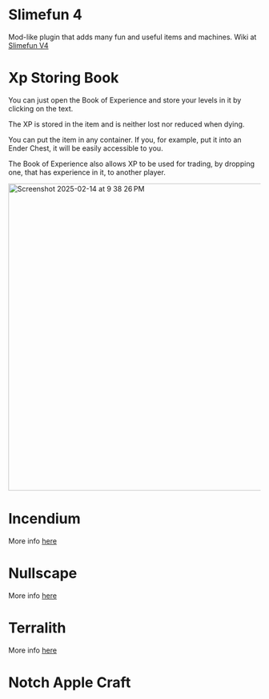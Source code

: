 # Slimefun 4
Mod-like plugin that adds many fun and useful items and machines.
Wiki at [Slimefun V4](https://github.com/Slimefun/Slimefun4/blob/master/README.md)
# Xp Storing Book
You can just open the Book of Experience and store your levels in it by clicking on the text.

The XP is stored in the item and is neither lost nor reduced when dying.

You can put the item in any container. If you, for example, put it into an Ender Chest, it will be easily accessible to you.

The Book of Experience also allows XP to be used for trading, by dropping one, that has experience in it, to another player.


 <img width="613" alt="Screenshot 2025-02-14 at 9 38 26 PM" src="https://github.com/user-attachments/assets/a627ecf9-3bc0-417f-bfa3-a0cd02816176" />

# Incendium
More info [here](https://modrinth.com/datapack/incendium)
# Nullscape
More info [here](https://modrinth.com/datapack/nullscape)
# Terralith
More info [here](https://modrinth.com/datapack/terralith)
# Notch Apple Craft

